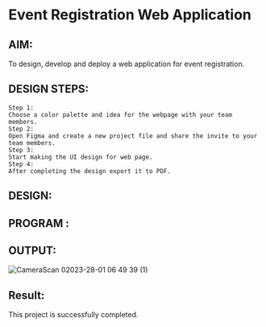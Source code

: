 # Event Registration Web Application
## AIM:

To design, develop and deploy a web application for event registration.

## DESIGN STEPS:
```
Step 1:
Choose a color palette and idea for the webpage with your team members.
Step 2:
Open Figma and create a new project file and share the invite to your team members.
Step 3:
Start making the UI design for web page.
Step 4:
After completing the design export it to PDF.
```
## DESIGN:

## PROGRAM :

## OUTPUT:
![CameraScan 02023-28-01 06 49 39 (1)](https://user-images.githubusercontent.com/118343610/215272403-2ccb3588-08ea-4886-b199-d27827e0fac9.jpg)



## Result:
This project is successfully completed.

